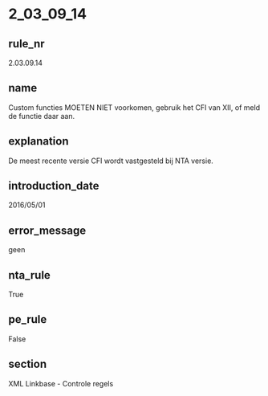 # 2_03_09_14

## rule_nr
2.03.09.14

## name
Custom functies MOETEN NIET voorkomen, gebruik het CFI van XII, of meld de functie daar aan.

## explanation
De meest recente versie CFI wordt vastgesteld bij NTA versie.

## introduction_date
2016/05/01

## error_message
geen

## nta_rule
True

## pe_rule
False

## section
XML Linkbase - Controle regels


